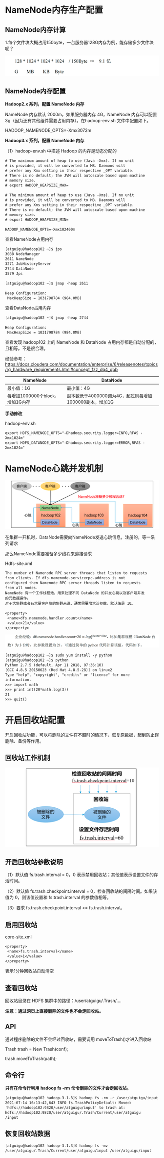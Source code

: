 # NameNode内存生产配置

## NameNode内存计算

1.每个文件块大概占用150byte，一台服务器128G内存为例，能存储多少文件块呢？

![image-20220821104424797](picture/image-20220821104424797.png)



## NameNode内存配置

**Hadoop2.x 系列，配置 NameNode 内存**

NameNode 内存默认 2000m，如果服务器内存 4G，NameNode 内存可以配置 3g（因为还有其他组件需要占用内存）。在hadoop-env.sh 文件中配置如下。

HADOOP_NAMENODE_OPTS=-Xmx3072m



**Hadoop3.x 系列，配置 NameNode 内存**

（1）hadoop-env.sh 中描述 Hadoop 的内存是动态分配的

```
# The maximum amount of heap to use (Java -Xmx). If no unit
# is provided, it will be converted to MB. Daemons will
# prefer any Xmx setting in their respective _OPT variable.
# There is no default; the JVM will autoscale based upon machine
# memory size.
# export HADOOP_HEAPSIZE_MAX=

# The minimum amount of heap to use (Java -Xms). If no unit
# is provided, it will be converted to MB. Daemons will
# prefer any Xms setting in their respective _OPT variable.
# There is no default; the JVM will autoscale based upon machine
# memory size.
# export HADOOP_HEAPSIZE_MIN=

HADOOP_NAMENODE_OPTS=-Xmx102400m
```



查看NameNode占用内存

```
[atguigu@hadoop102 ~]$ jps
3088 NodeManager
2611 NameNode
3271 JobHistoryServer
2744 DataNode 
3579 Jps

[atguigu@hadoop102 ~]$ jmap -heap 2611

Heap Configuration:
 MaxHeapSize = 1031798784 (984.0MB)
```



查看DataNode占用内存

```
[atguigu@hadoop102 ~]$ jmap -heap 2744

Heap Configuration:
 MaxHeapSize = 1031798784 (984.0MB)
```



查看发现 hadoop102 上的 NameNode 和 DataNode 占用内存都是自动分配的，且相等。不是很合理。



经验参考：https://docs.cloudera.com/documentation/enterprise/6/releasenotes/topics/rg_hardware_requirements.html#concept_fzz_dq4_gbb



| NameNode                         | DataNode                                                 |
| -------------------------------- | -------------------------------------------------------- |
| 最小值：1G                       | 最小值：4G                                               |
| 每增加1000000个block，增加1G内存 | 副本数低于4000000调为4G，超过则每增加1000000副本，增加1G |



**手动修改**

hadoop-env.sh

```
export HDFS_NAMENODE_OPTS="-Dhadoop.security.logger=INFO,RFAS -Xmx1024m"
export HDFS_DATANODE_OPTS="-Dhadoop.security.logger=ERROR,RFAS -Xmx1024m"
```



# NameNode心跳并发机制

![image-20220821110619845](picture/image-20220821110619845.png)

在集群一开机时，DataNode需要向NameNode发送心跳信息，注册的，等一系列请求

那么NameNode需要准备多少线程来迎接请求

Hdfs-site.xml

```
The number of Namenode RPC server threads that listen to requests 
from clients. If dfs.namenode.servicerpc-address is not 
configured then Namenode RPC server threads listen to requests 
from all nodes.
NameNode 有一个工作线程池，用来处理不同 DataNode 的并发心跳以及客户端并发
的元数据操作。
对于大集群或者有大量客户端的集群来说，通常需要增大该参数。默认值是 10。

<property>
 <name>dfs.namenode.handler.count</name>
 <value>21</value>
</property>
```

![image-20220821110712903](picture/image-20220821110712903.png)

```shell
[atguigu@hadoop102 ~]$ sudo yum install -y python
[atguigu@hadoop102 ~]$ python
Python 2.7.5 (default, Apr 11 2018, 07:36:10) 
[GCC 4.8.5 20150623 (Red Hat 4.8.5-28)] on linux2
Type "help", "copyright", "credits" or "license" for more 
information.
>>> import math
>>> print int(20*math.log(3))
21
>>> quit()
```

# **开启回收站配置**

开启回收站功能，可以将删除的文件在不超时的情况下，恢复原数据，起到防止误删除、备份等作用。

## **回收站工作机制**

<img src="picture/image-20220821111004695.png" alt="image-20220821111004695" style="zoom:50%;" />



## 开启回收站参数说明

（1）默认值 fs.trash.interval = 0，0 表示禁用回收站；其他值表示设置文件的存活时间。

（2）默认值 fs.trash.checkpoint.interval = 0，检查回收站的间隔时间。如果该值为 0，则该值设置和 fs.trash.interval 的参数值相等。

（3）要求 fs.trash.checkpoint.interval <= fs.trash.interval。 



## 启用回收站

core-site.xml

```
<property>
 <name>fs.trash.interval</name>
 <value>1</value>
</property>
```

表示1分钟回收站自动清空



## 查看回收站

回收站目录在 HDFS 集群中的路径：/user/atguigu/.Trash/….

**注意：通过网页上直接删除的文件也不会走回收站。**



## API

通过程序删除的文件不会经过回收站，需要调用 moveToTrash()才进入回收站

Trash trash = New Trash(conf);

trash.moveToTrash(path);



## 命令行

**只有在命令行利用** **hadoop fs -rm** **命令删除的文件才会走回收站。**

```
[atguigu@hadoop102 hadoop-3.1.3]$ hadoop fs -rm -r /user/atguigu/input
2021-07-14 16:13:42,643 INFO fs.TrashPolicyDefault: Moved: 
'hdfs://hadoop102:9820/user/atguigu/input' to trash at: 
hdfs://hadoop102:9820/user/atguigu/.Trash/Current/user/atguigu
/input
```



## 恢复回收站数据

```
[atguigu@hadoop102 hadoop-3.1.3]$ hadoop fs -mv /user/atguigu/.Trash/Current/user/atguigu/input /user/atguigu/input
```



